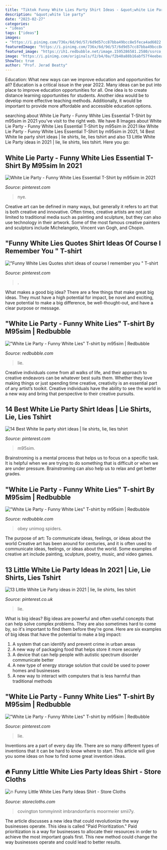 ```yaml
---
title: "Tiktok Funny White Lies Party Shirt Ideas - &quot;white Lie Party"
description: "&quot;white lie party"
date: "2023-02-27"
categories:
- "ideas"
tags: ["ideas"]
images:
- "https://i.pinimg.com/736x/6d/9d/57/6d9d57cc87bba49bcc8e5feca4ad6022.jpg"
featuredImage: "https://i.pinimg.com/736x/6d/9d/57/6d9d57cc87bba49bcc8e5feca4ad6022.jpg"
featured_image: "https://ih1.redbubble.net/image.1595286581.2580/ssrco,classic_tee,mens,fafafa:ca443f4786,front_alt,square_product,600x600.jpg"
image: "https://i.pinimg.com/originals/f2/b4/0a/f2b40a88b16abf57f4eebea9bb7663db.png"
ShowToc: true
author: "Prof. Jerad Beatty"
---
```



Education: What new ways can we improve education and opportunities for all?
Education is a critical issue in the year 2022. Many ideas can be put into place to improve education opportunities for all. One idea is to create distance learning opportunities for students. Another idea would be to develop more effective teaching methods. Additionally, it would be important to provide more affordable and accessible education options.

	

		
searching about White Lie Party - Funny White Lies Essential T-Shirt by m95sim in 2021 you've visit to the right web. We have 8 Images about White Lie Party - Funny White Lies Essential T-Shirt by m95sim in 2021 like White Lie Party - Funny White Lies Essential T-Shirt by m95sim in 2021, 14 Best White lie party shirt ideas | lie shirts, lie, lies tshirt and also 13 Little White Lie Party ideas in 2021 | lie, lie shirts, lies tshirt. Here you go:
		
    
## White Lie Party - Funny White Lies Essential T-Shirt By M95sim In 2021

<img loading=lazy src="https://i.pinimg.com/736x/6d/9d/57/6d9d57cc87bba49bcc8e5feca4ad6022.jpg" onerror="this.onerror=null;this.src='https://tse4.mm.bing.net/th?id=OIP.Wgx-6E3id9ORA9clZooDlAHaJ3&amp;pid=15.1';" alt="White Lie Party - Funny White Lies Essential T-Shirt by m95sim in 2021">

_Source: pinterest.com_

>nye. 

	

Creative art can be defined in many ways, but generally it refers to art that is both creative and innovative. Often times, creative artists are not just limited to traditional media such as painting and sculpture, but they can also use technology in their artwork. Some of the most famous creative painters and sculptors include Michelangelo, Vincent van Gogh, and Chopin.

    
## &quot;Funny White Lies Quotes Shirt Ideas Of Course I Remember You &quot; T-shirt

<img loading=lazy src="https://i.pinimg.com/736x/0b/c0/2b/0bc02b7879c488534057db8f72a204e8.jpg" onerror="this.onerror=null;this.src='https://tse3.mm.bing.net/th?id=OIP.UNd3fmhBHazErO-M0JYEcQHaJ3&amp;pid=15.1';" alt="&quot;Funny White Lies Quotes shirt ideas of course I remember you &quot; T-shirt">

_Source: pinterest.com_

>. 

	

What makes a good big idea?
There are a few things that make great big ideas. They must have a high potential for impact, be novel and exciting, have potential to make a big difference, be well-thought-out, and have a clear purpose or message.

    
## &quot;White Lie Party - Funny White Lies&quot; T-shirt By M95sim | Redbubble

<img loading=lazy src="https://ih1.redbubble.net/image.1594240830.9812/ssrco,classic_tee,mens,fafafa:ca443f4786,front_alt,square_product,600x600.jpg" onerror="this.onerror=null;this.src='https://tse1.mm.bing.net/th?id=OIP.FhB1H0xsPpinyqxJFyjj9AHaHZ&amp;pid=15.1';" alt="&quot;White Lie Party - Funny White Lies&quot; T-shirt by m95sim | Redbubble">

_Source: redbubble.com_

>lie. 

	

Creative individuals come from all walks of life, and their approach to creative endeavors can be whatever best suits them. Whether they love making things or just spending time creative, creativity is an essential part of any artist’s toolkit. Creative individuals have the ability to see the world in a new way and bring that perspective to their creative pursuits.

    
## 14 Best White Lie Party Shirt Ideas | Lie Shirts, Lie, Lies Tshirt

<img loading=lazy src="https://i.pinimg.com/474x/18/67/86/1867860020099cf95082d2838d095946.jpg" onerror="this.onerror=null;this.src='https://tse2.mm.bing.net/th?id=OIP.BLy6lmMAMgLwmoIXASLWmgAAAA&amp;pid=15.1';" alt="14 Best White lie party shirt ideas | lie shirts, lie, lies tshirt">

_Source: pinterest.com_

>m95sim. 

	

Brainstroming is a mental process that helps us to focus on a specific task. It is helpful when we are trying to do something that is difficult or when we are under pressure. Brainstroming can also help us to relax and get better grades.

    
## &quot;White Lie Party - Funny White Lies&quot; T-shirt By M95sim | Redbubble

<img loading=lazy src="https://ih1.redbubble.net/image.1595286581.2580/ssrco,classic_tee,mens,fafafa:ca443f4786,front_alt,square_product,600x600.jpg" onerror="this.onerror=null;this.src='https://tse2.mm.bing.net/th?id=OIP.fMCjnm4jkkDuRH21bC46kAHaHZ&amp;pid=15.1';" alt="&quot;White Lie Party - Funny White Lies&quot; T-shirt by m95sim | Redbubble">

_Source: redbubble.com_

>obey unimog spiders. 

	

The purpose of art: To communicate ideas, feelings, or ideas about the world
Creative art has been around for centuries, and it is often used to communicate ideas, feelings, or ideas about the world. Some examples of creative art include painting, sculpture, poetry, music, and video games.

    
## 13 Little White Lie Party Ideas In 2021 | Lie, Lie Shirts, Lies Tshirt

<img loading=lazy src="https://i.pinimg.com/474x/f2/c6/95/f2c695fbd1bf37103d21b4e10784e75e.jpg" onerror="this.onerror=null;this.src='https://tse2.mm.bing.net/th?id=OIP.jwNeoOCw-Y20-AQSbugGmgAAAA&amp;pid=15.1';" alt="13 Little White Lie Party ideas in 2021 | lie, lie shirts, lies tshirt">

_Source: pinterest.co.uk_

>lie. 

	

What is big ideas?
Big ideas are powerful and often useful concepts that can help solve complex problems. They are also sometimes hard to come by, so it's important to find them before they're gone. Here are six examples of big ideas that have the potential to make a big impact:
1. A system that can identify and prevent crime in urban areas 
2. A new way of packaging food that helps store it more securely 
3. A device that can help people with autistic spectrum disorder communicate better 
4. A new type of energy storage solution that could be used to power homes and businesses 
5. A new way to interact with computers that is less harmful than traditional methods 

    
## &quot;White Lie Party - Funny White Lies&quot; T-shirt By M95sim | Redbubble

<img loading=lazy src="https://i.pinimg.com/originals/f2/b4/0a/f2b40a88b16abf57f4eebea9bb7663db.png" onerror="this.onerror=null;this.src='https://tse4.mm.bing.net/th?id=OIP.QuBnxKqDsB_qBMd71Ad6cwHaJ4&amp;pid=15.1';" alt="&quot;White Lie Party - Funny White Lies&quot; T-shirt by m95sim | Redbubble">

_Source: pinterest.com_

>lie. 

	

Inventions are a part of every day life. There are so many different types of inventions that it can be hard to know where to start. This article will give you some ideas on how to find some great invention ideas.

    
## ️‍🔥 Funny Little White Lies Party Ideas Shirt - Store Cloths

<img loading=lazy src="https://storecloths.com/wp-content/uploads/2021/06/Funny-Little-White-Lies-Party-Ideas-T-Shirt.jpg" onerror="this.onerror=null;this.src='https://tse4.mm.bing.net/th?id=OIP.ViwwZPY-2nir8bswQalB9QHaHa&amp;pid=15.1';" alt="️‍🔥 Funny Little White Lies Party Ideas Shirt - Store Cloths">

_Source: storecloths.com_

>covington tommyinnit imbrandonfarris moormeier smii7y. 

	

The article discusses a new idea that could revolutionize the way businesses operate. This idea is called "Paid Prioritization." Paid prioritization is a way for businesses to allocate their resources in order to achieve the most important goals first. This new method could change the way businesses operate and could lead to better results.

